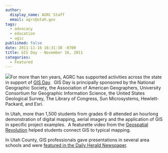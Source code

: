 ```yaml
---
author:
  display_name: AGRC Staff
  email: agrc@utah.gov
tags:
  - advocacy
  - education
  - ugic
published: false
date: 2011-11-16 16:31:38 -0700
title: GIS Day - November 16, 2011
categories:
  - Featured
---
```

<p><img src="{{ "/images/gallery/agrc-general/gis_day_slcc_2011.jpg" | prepend: site.baseurl }}" class="inline-text-left" />For more than ten years, AGRC has supported activities across the state in support of <a href="http://www.gisday.com/">GIS Day</a>.  GIS Day is principally sponsored by the National Geographic Society, the Association of American Geographers, University Consortium for Geographic Information Science, the United States Geological Survey, The Library of Congress, Sun Microsystems, Hewlett-Packard, and Esri.</p>
<p>In Utah, more than 1,500 students from grades 6-8 attended an hourlong demonstration of digital mapping, aerial imagery and the application of GIS in specific project examples.  A featurette video from the <a href="http://www.youtube.com/watch?v=uQ-OXgpF-wM&amp;feature=BFa&amp;list=SPB536E2CAE9CD2EE1&amp;lf=list_related">Geospatial Revolution</a> helped students connect GIS to typical mapping.</p>
<p>In Utah County, GIS professionals gave presentations in several area schools and were <a href="http://www.heraldextra.com/news/local/education/precollegiate/professional-volunteers-teach-students-gis-technology/article_02a78241-fef7-5e9a-bd4f-0b9d5f85d655.html">featured in the Daily Herald Newspaper</a>.</p>
